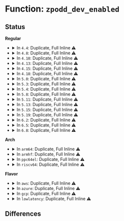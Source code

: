 # Function: <code>zpodd_dev_enabled</code>

## Status
<b>Regular</b>
<ul>
<li>
<details>
<summary>In <code>4.4</code>: Duplicate, Full Inline ⚠️</summary>

**Collision:** Static Duplication

**Inline:** Full

**Transformation:** False

**Instances:**

```
In drivers/ata/libata-core.c (0)
Location: drivers/ata/libata.h:238
Inline: True
```
```
In drivers/ata/libata-scsi.c (0)
Location: drivers/ata/libata.h:238
Inline: True
```
```
In drivers/ata/libata-eh.c (0)
Location: drivers/ata/libata.h:238
Inline: True
```
```
In drivers/ata/libata-acpi.c (0)
Location: drivers/ata/libata.h:238
Inline: True
```
</details>
</li>
<li>
<details>
<summary>In <code>4.8</code>: Duplicate, Full Inline ⚠️</summary>

**Collision:** Static Duplication

**Inline:** Full

**Transformation:** False

**Instances:**

```
In drivers/ata/libata-core.c (0)
Location: drivers/ata/libata.h:244
Inline: True
```
```
In drivers/ata/libata-scsi.c (0)
Location: drivers/ata/libata.h:244
Inline: True
```
```
In drivers/ata/libata-eh.c (0)
Location: drivers/ata/libata.h:244
Inline: True
```
```
In drivers/ata/libata-acpi.c (0)
Location: drivers/ata/libata.h:244
Inline: True
```
</details>
</li>
<li>
<details>
<summary>In <code>4.10</code>: Duplicate, Full Inline ⚠️</summary>

**Collision:** Static Duplication

**Inline:** Full

**Transformation:** False

**Instances:**

```
In drivers/ata/libata-core.c (0)
Location: drivers/ata/libata.h:244
Inline: True
```
```
In drivers/ata/libata-scsi.c (0)
Location: drivers/ata/libata.h:244
Inline: True
```
```
In drivers/ata/libata-eh.c (0)
Location: drivers/ata/libata.h:244
Inline: True
```
```
In drivers/ata/libata-acpi.c (0)
Location: drivers/ata/libata.h:244
Inline: True
```
</details>
</li>
<li>
<details>
<summary>In <code>4.13</code>: Duplicate, Full Inline ⚠️</summary>

**Collision:** Static Duplication

**Inline:** Full

**Transformation:** False

**Instances:**

```
In drivers/ata/libata-core.c (0)
Location: drivers/ata/libata.h:235
Inline: True
```
```
In drivers/ata/libata-scsi.c (0)
Location: drivers/ata/libata.h:235
Inline: True
```
```
In drivers/ata/libata-eh.c (0)
Location: drivers/ata/libata.h:235
Inline: True
```
```
In drivers/ata/libata-acpi.c (0)
Location: drivers/ata/libata.h:235
Inline: True
```
</details>
</li>
<li>
<details>
<summary>In <code>4.15</code>: Duplicate, Full Inline ⚠️</summary>

**Collision:** Static Duplication

**Inline:** Full

**Transformation:** False

**Instances:**

```
In drivers/ata/libata-core.c (0)
Location: drivers/ata/libata.h:235
Inline: True
```
```
In drivers/ata/libata-scsi.c (0)
Location: drivers/ata/libata.h:235
Inline: True
```
```
In drivers/ata/libata-eh.c (0)
Location: drivers/ata/libata.h:235
Inline: True
```
```
In drivers/ata/libata-acpi.c (0)
Location: drivers/ata/libata.h:235
Inline: True
```
</details>
</li>
<li>
<details>
<summary>In <code>4.18</code>: Duplicate, Full Inline ⚠️</summary>

**Collision:** Static Duplication

**Inline:** Full

**Transformation:** False

**Instances:**

```
In drivers/ata/libata-core.c (0)
Location: drivers/ata/libata.h:235
Inline: True
```
```
In drivers/ata/libata-scsi.c (0)
Location: drivers/ata/libata.h:235
Inline: True
```
```
In drivers/ata/libata-eh.c (0)
Location: drivers/ata/libata.h:235
Inline: True
```
```
In drivers/ata/libata-acpi.c (0)
Location: drivers/ata/libata.h:235
Inline: True
```
</details>
</li>
<li>
<details>
<summary>In <code>5.0</code>: Duplicate, Full Inline ⚠️</summary>

**Collision:** Static Duplication

**Inline:** Full

**Transformation:** False

**Instances:**

```
In drivers/ata/libata-core.c (0)
Location: drivers/ata/libata.h:235
Inline: True
```
```
In drivers/ata/libata-scsi.c (0)
Location: drivers/ata/libata.h:235
Inline: True
```
```
In drivers/ata/libata-eh.c (0)
Location: drivers/ata/libata.h:235
Inline: True
```
```
In drivers/ata/libata-acpi.c (0)
Location: drivers/ata/libata.h:235
Inline: True
```
</details>
</li>
<li>
<details>
<summary>In <code>5.3</code>: Duplicate, Full Inline ⚠️</summary>

**Collision:** Static Duplication

**Inline:** Full

**Transformation:** False

**Instances:**

```
In drivers/ata/libata-core.c (0)
Location: drivers/ata/libata.h:219
Inline: True
```
```
In drivers/ata/libata-scsi.c (0)
Location: drivers/ata/libata.h:219
Inline: True
```
```
In drivers/ata/libata-eh.c (0)
Location: drivers/ata/libata.h:219
Inline: True
```
```
In drivers/ata/libata-acpi.c (0)
Location: drivers/ata/libata.h:219
Inline: True
```
</details>
</li>
<li>
<details>
<summary>In <code>5.4</code>: Duplicate, Full Inline ⚠️</summary>

**Collision:** Static Duplication

**Inline:** Full

**Transformation:** False

**Instances:**

```
In drivers/ata/libata-core.c (0)
Location: drivers/ata/libata.h:219
Inline: True
```
```
In drivers/ata/libata-scsi.c (0)
Location: drivers/ata/libata.h:219
Inline: True
```
```
In drivers/ata/libata-eh.c (0)
Location: drivers/ata/libata.h:219
Inline: True
```
```
In drivers/ata/libata-acpi.c (0)
Location: drivers/ata/libata.h:219
Inline: True
```
</details>
</li>
<li>
<details>
<summary>In <code>5.8</code>: Duplicate, Full Inline ⚠️</summary>

**Collision:** Static Duplication

**Inline:** Full

**Transformation:** False

**Instances:**

```
In drivers/ata/libata-core.c (ffffffff81854027)
Location: drivers/ata/libata.h:238
Inline: True
Inline callers:
  - drivers/ata/libata-core.c:ata_port_detach
  - drivers/ata/libata-core.c:ata_port_runtime_idle
```
```
In drivers/ata/libata-scsi.c (ffffffff8185b011)
Location: drivers/ata/libata.h:238
Inline: True
Inline callers:
  - drivers/ata/libata-scsi.c:ata_scsi_handle_link_detach
```
```
In drivers/ata/libata-eh.c (ffffffff818619f8)
Location: drivers/ata/libata.h:238
Inline: True
Inline callers:
  - drivers/ata/libata-eh.c:ata_eh_handle_port_suspend
  - drivers/ata/libata-eh.c:ata_eh_recover
```
```
In drivers/ata/libata-acpi.c (ffffffff8186ee84)
Location: drivers/ata/libata.h:238
Inline: True
Inline callers:
  - drivers/ata/libata-acpi.c:ata_acpi_set_state
  - drivers/ata/libata-acpi.c:ata_acpi_set_state
  - drivers/ata/libata-acpi.c:ata_acpi_set_state
```
</details>
</li>
<li>
<details>
<summary>In <code>5.11</code>: Duplicate, Full Inline ⚠️</summary>

**Collision:** Static Duplication

**Inline:** Full

**Transformation:** False

**Instances:**

```
In drivers/ata/libata-core.c (ffffffff818642f7)
Location: drivers/ata/libata.h:238
Inline: True
Inline callers:
  - drivers/ata/libata-core.c:ata_port_detach
  - drivers/ata/libata-core.c:ata_port_runtime_idle
```
```
In drivers/ata/libata-scsi.c (ffffffff8186a111)
Location: drivers/ata/libata.h:238
Inline: True
Inline callers:
  - drivers/ata/libata-scsi.c:ata_scsi_handle_link_detach
```
```
In drivers/ata/libata-eh.c (ffffffff8187080a)
Location: drivers/ata/libata.h:238
Inline: True
Inline callers:
  - drivers/ata/libata-eh.c:ata_eh_handle_port_suspend
  - drivers/ata/libata-eh.c:ata_eh_recover
```
```
In drivers/ata/libata-acpi.c (ffffffff8187db54)
Location: drivers/ata/libata.h:238
Inline: True
Inline callers:
  - drivers/ata/libata-acpi.c:ata_acpi_set_state
  - drivers/ata/libata-acpi.c:ata_acpi_set_state
  - drivers/ata/libata-acpi.c:ata_acpi_set_state
```
</details>
</li>
<li>
<details>
<summary>In <code>5.13</code>: Duplicate, Full Inline ⚠️</summary>

**Collision:** Static Duplication

**Inline:** Full

**Transformation:** False

**Instances:**

```
In drivers/ata/libata-core.c (ffffffff818461e1)
Location: drivers/ata/libata.h:238
Inline: True
Inline callers:
  - drivers/ata/libata-core.c:ata_host_detach
  - drivers/ata/libata-core.c:ata_port_runtime_idle
```
```
In drivers/ata/libata-scsi.c (ffffffff8184c901)
Location: drivers/ata/libata.h:238
Inline: True
Inline callers:
  - drivers/ata/libata-scsi.c:ata_scsi_handle_link_detach
```
```
In drivers/ata/libata-eh.c (ffffffff8185302c)
Location: drivers/ata/libata.h:238
Inline: True
Inline callers:
  - drivers/ata/libata-eh.c:ata_eh_handle_port_suspend
  - drivers/ata/libata-eh.c:ata_eh_recover
```
```
In drivers/ata/libata-acpi.c (ffffffff818602c4)
Location: drivers/ata/libata.h:238
Inline: True
Inline callers:
  - drivers/ata/libata-acpi.c:ata_acpi_set_state
  - drivers/ata/libata-acpi.c:ata_acpi_set_state
  - drivers/ata/libata-acpi.c:ata_acpi_set_state
```
</details>
</li>
<li>
<details>
<summary>In <code>5.15</code>: Duplicate, Full Inline ⚠️</summary>

**Collision:** Static Duplication

**Inline:** Full

**Transformation:** False

**Instances:**

```
In drivers/ata/libata-core.c (ffffffff818d2c0d)
Location: drivers/ata/libata.h:238
Inline: True
Inline callers:
  - drivers/ata/libata-core.c:ata_host_detach
  - drivers/ata/libata-core.c:ata_port_runtime_idle
```
```
In drivers/ata/libata-scsi.c (ffffffff818d9f51)
Location: drivers/ata/libata.h:238
Inline: True
Inline callers:
  - drivers/ata/libata-scsi.c:ata_scsi_handle_link_detach
```
```
In drivers/ata/libata-eh.c (ffffffff818e1072)
Location: drivers/ata/libata.h:238
Inline: True
Inline callers:
  - drivers/ata/libata-eh.c:ata_eh_handle_port_suspend
  - drivers/ata/libata-eh.c:ata_eh_recover
```
```
In drivers/ata/libata-acpi.c (ffffffff818ef084)
Location: drivers/ata/libata.h:238
Inline: True
Inline callers:
  - drivers/ata/libata-acpi.c:ata_acpi_set_state
  - drivers/ata/libata-acpi.c:ata_acpi_set_state
  - drivers/ata/libata-acpi.c:ata_acpi_set_state
```
</details>
</li>
<li>
<details>
<summary>In <code>5.19</code>: Duplicate, Full Inline ⚠️</summary>

**Collision:** Static Duplication

**Inline:** Full

**Transformation:** False

**Instances:**

```
In drivers/ata/libata-core.c (ffffffff81a2333d)
Location: drivers/ata/libata.h:222
Inline: True
Inline callers:
  - drivers/ata/libata-core.c:ata_host_detach
  - drivers/ata/libata-core.c:ata_port_runtime_idle
```
```
In drivers/ata/libata-scsi.c (ffffffff81a2b0bc)
Location: drivers/ata/libata.h:222
Inline: True
Inline callers:
  - drivers/ata/libata-scsi.c:ata_scsi_handle_link_detach
```
```
In drivers/ata/libata-eh.c (ffffffff81a3214b)
Location: drivers/ata/libata.h:222
Inline: True
Inline callers:
  - drivers/ata/libata-eh.c:ata_eh_handle_port_suspend
  - drivers/ata/libata-eh.c:ata_eh_recover
```
```
In drivers/ata/libata-acpi.c (ffffffff81a41271)
Location: drivers/ata/libata.h:222
Inline: True
Inline callers:
  - drivers/ata/libata-acpi.c:ata_acpi_set_state
  - drivers/ata/libata-acpi.c:ata_acpi_set_state
  - drivers/ata/libata-acpi.c:ata_acpi_set_state
```
</details>
</li>
<li>
<details>
<summary>In <code>6.2</code>: Duplicate, Full Inline ⚠️</summary>

**Collision:** Static Duplication

**Inline:** Full

**Transformation:** False

**Instances:**

```
In drivers/ata/libata-core.c (ffffffff81ba511d)
Location: drivers/ata/libata.h:218
Inline: True
Inline callers:
  - drivers/ata/libata-core.c:ata_host_detach
  - drivers/ata/libata-core.c:ata_port_runtime_idle
```
```
In drivers/ata/libata-scsi.c (ffffffff81bad85f)
Location: drivers/ata/libata.h:218
Inline: True
Inline callers:
  - drivers/ata/libata-scsi.c:ata_scsi_handle_link_detach
```
```
In drivers/ata/libata-eh.c (ffffffff81bb665b)
Location: drivers/ata/libata.h:218
Inline: True
Inline callers:
  - drivers/ata/libata-eh.c:ata_eh_handle_port_suspend
  - drivers/ata/libata-eh.c:ata_eh_recover
```
```
In drivers/ata/libata-acpi.c (ffffffff81bc74d1)
Location: drivers/ata/libata.h:218
Inline: True
Inline callers:
  - drivers/ata/libata-acpi.c:ata_acpi_set_state
  - drivers/ata/libata-acpi.c:ata_acpi_set_state
  - drivers/ata/libata-acpi.c:ata_acpi_set_state
```
</details>
</li>
<li>
<details>
<summary>In <code>6.5</code>: Duplicate, Full Inline ⚠️</summary>

**Collision:** Static Duplication

**Inline:** Full

**Transformation:** False

**Instances:**

```
In drivers/ata/libata-core.c (ffffffff81bfbf7a)
Location: drivers/ata/libata.h:218
Inline: True
Inline callers:
  - drivers/ata/libata-core.c:ata_host_detach
  - drivers/ata/libata-core.c:ata_port_runtime_idle
```
```
In drivers/ata/libata-scsi.c (ffffffff81c0518f)
Location: drivers/ata/libata.h:218
Inline: True
Inline callers:
  - drivers/ata/libata-scsi.c:ata_scsi_handle_link_detach
```
```
In drivers/ata/libata-eh.c (ffffffff81c0da0b)
Location: drivers/ata/libata.h:218
Inline: True
Inline callers:
  - drivers/ata/libata-eh.c:ata_eh_handle_port_suspend
  - drivers/ata/libata-eh.c:ata_eh_recover
```
```
In drivers/ata/libata-acpi.c (ffffffff81c1f081)
Location: drivers/ata/libata.h:218
Inline: True
Inline callers:
  - drivers/ata/libata-acpi.c:ata_acpi_set_state
  - drivers/ata/libata-acpi.c:ata_acpi_set_state
  - drivers/ata/libata-acpi.c:ata_acpi_set_state
```
</details>
</li>
<li>
<details>
<summary>In <code>6.8</code>: Duplicate, Full Inline ⚠️</summary>

**Collision:** Static Duplication

**Inline:** Full

**Transformation:** False

**Instances:**

```
In drivers/ata/libata-core.c (ffffffff81c51cc0)
Location: drivers/ata/libata.h:221
Inline: True
Inline callers:
  - drivers/ata/libata-core.c:ata_port_detach
  - drivers/ata/libata-core.c:ata_port_runtime_idle
```
```
In drivers/ata/libata-scsi.c (ffffffff81c59f8f)
Location: drivers/ata/libata.h:221
Inline: True
Inline callers:
  - drivers/ata/libata-scsi.c:ata_scsi_handle_link_detach
```
```
In drivers/ata/libata-eh.c (ffffffff81c62c6d)
Location: drivers/ata/libata.h:221
Inline: True
Inline callers:
  - drivers/ata/libata-eh.c:ata_eh_handle_port_suspend
  - drivers/ata/libata-eh.c:ata_eh_recover
```
```
In drivers/ata/libata-acpi.c (ffffffff81c741e1)
Location: drivers/ata/libata.h:221
Inline: True
Inline callers:
  - drivers/ata/libata-acpi.c:ata_acpi_set_state
  - drivers/ata/libata-acpi.c:ata_acpi_set_state
  - drivers/ata/libata-acpi.c:ata_acpi_set_state
```
</details>
</li>
</ul>
<b>Arch</b>
<ul>
<li>
<details>
<summary>In <code>arm64</code>: Duplicate, Full Inline ⚠️</summary>

**Collision:** Static Duplication

**Inline:** Full

**Transformation:** False

**Instances:**

```
In drivers/ata/libata-core.c (0)
Location: drivers/ata/libata.h:219
Inline: True
```
```
In drivers/ata/libata-scsi.c (0)
Location: drivers/ata/libata.h:219
Inline: True
```
```
In drivers/ata/libata-eh.c (0)
Location: drivers/ata/libata.h:219
Inline: True
```
```
In drivers/ata/libata-acpi.c (0)
Location: drivers/ata/libata.h:219
Inline: True
```
</details>
</li>
<li>
<details>
<summary>In <code>armhf</code>: Duplicate, Full Inline ⚠️</summary>

**Collision:** Static Duplication

**Inline:** Full

**Transformation:** False

**Instances:**

```
In drivers/ata/libata-core.c (0)
Location: drivers/ata/libata.h:231
Inline: True
```
```
In drivers/ata/libata-scsi.c (0)
Location: drivers/ata/libata.h:231
Inline: True
```
```
In drivers/ata/libata-eh.c (0)
Location: drivers/ata/libata.h:231
Inline: True
```
</details>
</li>
<li>
<details>
<summary>In <code>ppc64el</code>: Duplicate, Full Inline ⚠️</summary>

**Collision:** Static Duplication

**Inline:** Full

**Transformation:** False

**Instances:**

```
In drivers/ata/libata-core.c (0)
Location: drivers/ata/libata.h:231
Inline: True
```
```
In drivers/ata/libata-scsi.c (0)
Location: drivers/ata/libata.h:231
Inline: True
```
```
In drivers/ata/libata-eh.c (0)
Location: drivers/ata/libata.h:231
Inline: True
```
</details>
</li>
<li>
<details>
<summary>In <code>riscv64</code>: Duplicate, Full Inline ⚠️</summary>

**Collision:** Static Duplication

**Inline:** Full

**Transformation:** False

**Instances:**

```
In drivers/ata/libata-core.c (0)
Location: drivers/ata/libata.h:231
Inline: True
```
```
In drivers/ata/libata-scsi.c (0)
Location: drivers/ata/libata.h:231
Inline: True
```
```
In drivers/ata/libata-eh.c (0)
Location: drivers/ata/libata.h:231
Inline: True
```
</details>
</li>
</ul>
<b>Flavor</b>
<ul>
<li>
<details>
<summary>In <code>aws</code>: Duplicate, Full Inline ⚠️</summary>

**Collision:** Static Duplication

**Inline:** Full

**Transformation:** False

**Instances:**

```
In drivers/ata/libata-core.c (0)
Location: drivers/ata/libata.h:231
Inline: True
```
```
In drivers/ata/libata-scsi.c (0)
Location: drivers/ata/libata.h:231
Inline: True
```
```
In drivers/ata/libata-eh.c (0)
Location: drivers/ata/libata.h:231
Inline: True
```
```
In drivers/ata/libata-acpi.c (0)
Location: drivers/ata/libata.h:231
Inline: True
```
</details>
</li>
<li>
<details>
<summary>In <code>azure</code>: Duplicate, Full Inline ⚠️</summary>

**Collision:** Static Duplication

**Inline:** Full

**Transformation:** False

**Instances:**

```
In drivers/ata/libata-core.c (0)
Location: drivers/ata/libata.h:231
Inline: True
```
```
In drivers/ata/libata-scsi.c (0)
Location: drivers/ata/libata.h:231
Inline: True
```
```
In drivers/ata/libata-eh.c (0)
Location: drivers/ata/libata.h:231
Inline: True
```
```
In drivers/ata/libata-acpi.c (0)
Location: drivers/ata/libata.h:231
Inline: True
```
</details>
</li>
<li>
<details>
<summary>In <code>gcp</code>: Duplicate, Full Inline ⚠️</summary>

**Collision:** Static Duplication

**Inline:** Full

**Transformation:** False

**Instances:**

```
In drivers/ata/libata-core.c (0)
Location: drivers/ata/libata.h:219
Inline: True
```
```
In drivers/ata/libata-scsi.c (0)
Location: drivers/ata/libata.h:219
Inline: True
```
```
In drivers/ata/libata-eh.c (0)
Location: drivers/ata/libata.h:219
Inline: True
```
```
In drivers/ata/libata-acpi.c (0)
Location: drivers/ata/libata.h:219
Inline: True
```
</details>
</li>
<li>
<details>
<summary>In <code>lowlatency</code>: Duplicate, Full Inline ⚠️</summary>

**Collision:** Static Duplication

**Inline:** Full

**Transformation:** False

**Instances:**

```
In drivers/ata/libata-core.c (0)
Location: drivers/ata/libata.h:219
Inline: True
```
```
In drivers/ata/libata-scsi.c (0)
Location: drivers/ata/libata.h:219
Inline: True
```
```
In drivers/ata/libata-eh.c (0)
Location: drivers/ata/libata.h:219
Inline: True
```
```
In drivers/ata/libata-acpi.c (0)
Location: drivers/ata/libata.h:219
Inline: True
```
</details>
</li>
</ul>

## Differences
